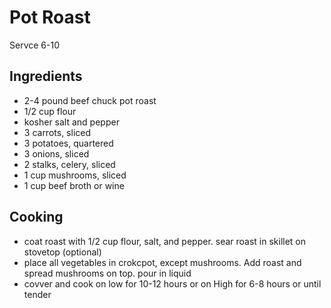 # Pot Roast

Servce 6-10

## Ingredients

* 2-4 pound beef chuck pot roast
* 1/2 cup flour 
* kosher salt and pepper
* 3 carrots, sliced
* 3 potatoes, quartered
* 3 onions, sliced
* 2 stalks, celery, sliced
* 1 cup mushrooms, sliced
* 1 cup beef broth or wine

## Cooking 

* coat roast with 1/2 cup flour, salt, and pepper. sear roast in skillet on stovetop (optional)
* place all vegetables in crokcpot, except mushrooms. Add roast and spread mushrooms on top. pour in liquid
* covver and cook on low for 10-12 hours or on High for 6-8 hours or until tender

